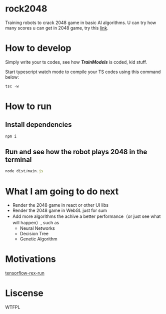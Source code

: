 # rock2048
Training robots to crack 2048 game in basic AI algorithms.
U can try how many scores u can get in 2048 game, try this [link](http://2048game.com/).

# How to develop

Simply write your ts codes, see how ***TrainModels*** is coded, kid stuff.

Start typescript watch mode to compile your TS codes using this command below:
```js
tsc -w
```

# How to run
## Install dependencies
```js
npm i
```

## Run and see how the robot plays 2048 in the terminal
```js
node dist/main.js
```

# What I am going to do next
+ Render the 2048 game in react or other UI libs
+ Render the 2048 game in WebGL just for sum
+ Add more algorithms the achive a better performance（or just see what will happen）, such as
  + Neural Networks
  + Decision Tree
  + Genetic Algorithm

# Motivations
[tensorflow-rex-run](https://github.com/MagicCube/tensorflow-rex-run)

# Liscense
WTFPL